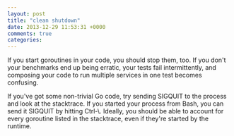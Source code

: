 ```yaml
---
layout: post
title: "clean shutdown"
date: 2013-12-29 11:53:31 +0000
comments: true
categories: 
---
```


If you start goroutines in your code, you should stop them, too. If you don't your benchmarks end up being erratic, your tests fail intermittently, and composing your code to run multiple services in one test becomes confusing.

If you've got some non-trivial Go code, try sending SIGQUIT to the process and look at the stacktrace. If you started your process from Bash, you can send it SIGQUIT by hitting Ctrl-&#92;. Ideally, you should be able to account for every goroutine listed in the stacktrace, even if they're started by the runtime.
